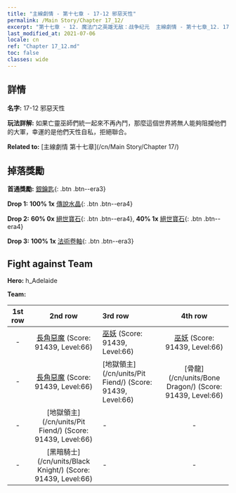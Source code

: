 ```yaml
---
title: "主線劇情 - 第十七章 - 17-12 邪惡天性"
permalink: /Main Story/Chapter 17_12/
excerpt: "第十七章 - 12. 魔法门之英雄无敌：战争纪元  主線劇情 - 第十七章_12. 17-12 邪惡天性"
last_modified_at: 2021-07-06
locale: cn
ref: "Chapter 17_12.md"
toc: false
classes: wide
---
```


## 詳情

 **名字:** 17-12 邪惡天性

 **玩法詳解:** 如果亡靈巫師們統一起來不再內鬥，那麼這個世界將無人能夠阻攔他們的大軍，幸運的是他們天性自私，拒絕聯合。

 **Related to:** [主線劇情 第十七章](/cn/Main Story/Chapter 17/)

## 掉落獎勵

 **首通獎勵:** [銀鑰匙](/cn/Items/con_693/){: .btn .btn--era3}

 **Drop 1:** **100% 1x** [傳說水晶](/cn/Items/mat_59/){: .btn .btn--era4}

 **Drop 2:** **60% 0x** [絕世寶石](/cn/Items/mat_51/){: .btn .btn--era4}, **40% 1x** [絕世寶石](/cn/Items/mat_51/){: .btn .btn--era4}

 **Drop 3:** **100% 1x** [法術卷軸](/cn/Items/con_694/){: .btn .btn--era3}


## Fight against Team
 **Hero:** h_Adelaide

 **Team:**


  | 1st row | 2nd row | 3rd row | 4th row |
  |:----:|:----:|:----|:----:|
  | - | [長角惡魔](/cn/units/Demon/) (Score: 91439, Level:66)  | [巫妖](/cn/units/Lich/) (Score: 91439, Level:66)  | [巫妖](/cn/units/Lich/) (Score: 91439, Level:66)  |
  | - | [長角惡魔](/cn/units/Demon/) (Score: 91439, Level:66)  | [地獄領主](/cn/units/Pit Fiend/) (Score: 91439, Level:66)  | [骨龍](/cn/units/Bone Dragon/) (Score: 91439, Level:66)  |
  | - | [地獄領主](/cn/units/Pit Fiend/) (Score: 91439, Level:66)  | - | - |
  | - | [黑暗騎士](/cn/units/Black Knight/) (Score: 91439, Level:66)  | - | - |


